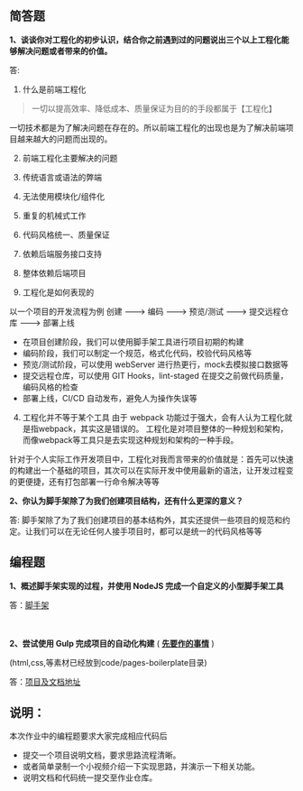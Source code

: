 ## 简答题

**1、谈谈你对工程化的初步认识，结合你之前遇到过的问题说出三个以上工程化能够解决问题或者带来的价值。**

答: 
1. 什么是前端工程化
> 一切以提高效率、降低成本、质量保证为目的的手段都属于【工程化】

一切技术都是为了解决问题在存在的。所以前端工程化的出现也是为了解决前端项目越来越大的问题而出现的。

2. 前端工程化主要解决的问题
1. 传统语言或语法的弊端
2. 无法使用模块化/组件化
3. 重复的机械式工作
4. 代码风格统一、质量保证
5. 依赖后端服务接口支持
6. 整体依赖后端项目

3. 工程化是如何表现的

以一个项目的开发流程为例
创建 ---> 编码 ---> 预览/测试 ---> 提交远程仓库 ---> 部署上线
- 在项目创建阶段，我们可以使用脚手架工具进行项目初期的构建
- 编码阶段，我们可以制定一个规范，格式化代码，校验代码风格等
- 预览/测试阶段，可以使用 webServer 进行热更行，mock去模拟接口数据等
- 提交远程仓库，可以使用 GIT Hooks，lint-staged 在提交之前做代码质量，编码风格的检查
- 部署上线，CI/CD 自动发布，避免人为操作失误等

4. 工程化并不等于某个工具
由于 webpack 功能过于强大，会有人认为工程化就是指webpack，其实这是错误的。
工程化是对项目整体的一种规划和架构，而像webpack等工具只是去实现这种规划和架构的一种手段。

针对于个人实际工作开发项目中，工程化对我而言带来的价值就是：首先可以快速的构建出一个基础的项目，其次可以在实际开发中使用最新的语法，让开发过程变的更便捷，还有打包部署一行命令解决等等

**2、你认为脚手架除了为我们创建项目结构，还有什么更深的意义？**

答: 脚手架除了为了我们创建项目的基本结构外，其实还提供一些项目的规范和约定。让我们可以在无论任何人接手项目时，都可以是统一的代码风格等等

## 编程题

**1、概述脚手架实现的过程，并使用 NodeJS 完成一个自定义的小型脚手架工具**

答：[脚手架](https://github.com/Humphrey2021/simple-scaffolding)

　

**2、尝试使用 Gulp 完成项目的自动化构建**  ( **[先要作的事情](https://gitee.com/lagoufed/fed-e-questions/blob/master/part2/%E4%B8%8B%E8%BD%BD%E5%8C%85%E6%98%AF%E5%87%BA%E9%94%99%E7%9A%84%E8%A7%A3%E5%86%B3%E6%96%B9%E5%BC%8F.md)** )

(html,css,等素材已经放到code/pages-boilerplate目录)

答：[项目及文档地址](https://github.com/Humphrey2021/gulp-demo)

## 说明：

本次作业中的编程题要求大家完成相应代码后

- 提交一个项目说明文档，要求思路流程清晰。
- 或者简单录制一个小视频介绍一下实现思路，并演示一下相关功能。
- 说明文档和代码统一提交至作业仓库。